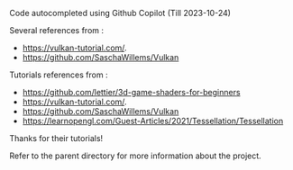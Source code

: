 Code autocompleted using Github Copilot  (Till 2023-10-24)

Several references from :

- https://vulkan-tutorial.com/.
- https://github.com/SaschaWillems/Vulkan

Tutorials references from :

- https://github.com/lettier/3d-game-shaders-for-beginners
- https://vulkan-tutorial.com/.
- https://github.com/SaschaWillems/Vulkan
- https://learnopengl.com/Guest-Articles/2021/Tessellation/Tessellation

Thanks for their tutorials!

Refer to the parent directory for more information about the project.